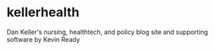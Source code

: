 # kellerhealth
Dan Keller's nursing, healthtech, and policy blog site and supporting software by Kevin Ready
